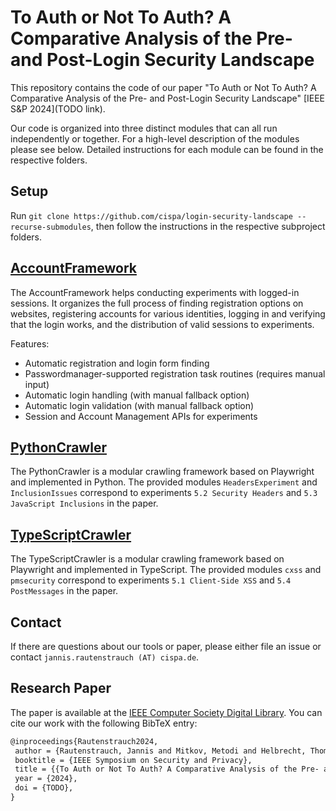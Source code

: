 # To Auth or Not To Auth? A Comparative Analysis of the Pre- and Post-Login Security Landscape

This repository contains the code of our paper "To Auth or Not To Auth? A Comparative Analysis of the Pre- and Post-Login Security Landscape" [IEEE S&P 2024](TODO link).

Our code is organized into three distinct modules that can all run independently or together.
For a high-level description of the modules please see below. Detailed instructions for each module can be found in the respective folders.

## Setup

Run `git clone https://github.com/cispa/login-security-landscape --recurse-submodules`, then follow the instructions in the respective subproject folders.

## [AccountFramework](AccountFramework/README.md)

The AccountFramework helps conducting experiments with logged-in sessions.
It organizes the full process of finding registration options on websites, registering accounts for various identities, logging in and verifying that the login works, and the distribution of valid sessions to experiments.

Features:
- Automatic registration and login form finding
- Passwordmanager-supported registration task routines (requires manual input)
- Automatic login handling (with manual fallback option)
- Automatic login validation (with manual fallback option)
- Session and Account Management APIs for experiments

## [PythonCrawler](PythonCrawler/README.md)

The PythonCrawler is a modular crawling framework based on Playwright and implemented in Python.
The provided modules `HeadersExperiment` and `InclusionIssues` correspond to experiments `5.2 Security Headers` and `5.3 JavaScript Inclusions` in the paper.


## [TypeScriptCrawler](TypeScriptCrawler/README.md)

The TypeScriptCrawler is a modular crawling framework based on Playwright and implemented in TypeScript.
The provided modules `cxss` and `pmsecurity` correspond to experiments `5.1 Client-Side XSS` and `5.4 PostMessages` in the paper.

## Contact

If there are questions about our tools or paper, please either file an issue or contact `jannis.rautenstrauch (AT) cispa.de`.

## Research Paper

The paper is available at the [IEEE Computer Society Digital Library](TODO). 
You can cite our work with the following BibTeX entry:
```latex
@inproceedings{Rautenstrauch2024,
 author = {Rautenstrauch, Jannis and Mitkov, Metodi and Helbrecht, Thomas and Hetterich, Lorenz and Stock, Ben},
 booktitle = {IEEE Symposium on Security and Privacy},
 title = {{To Auth or Not To Auth? A Comparative Analysis of the Pre- and Post-Login Security Landscape}},
 year = {2024},
 doi = {TODO},
}
```
